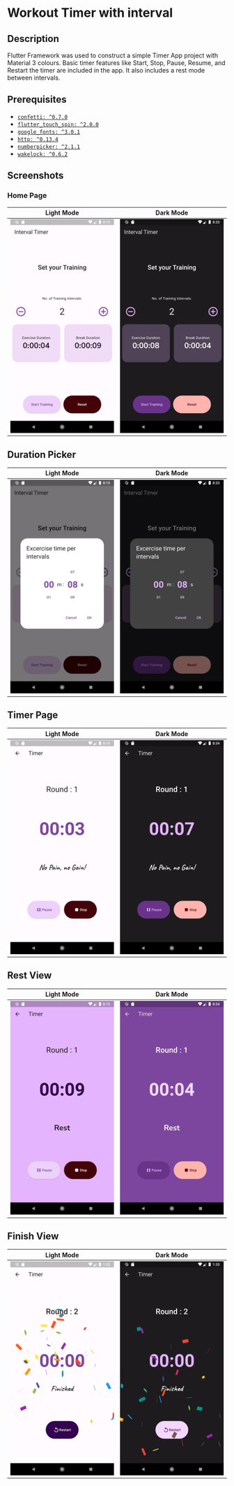 # Workout Timer with interval

## Description
Flutter Framework was used to construct a simple Timer App project with Material 3 colours.
Basic timer features like Start, Stop, Pause, Resume, and Restart the timer are included in the app. It also includes a rest mode between intervals.

## Prerequisites
- [`confetti: ^0.7.0`](https://pub.dev/packages/confetti)
- [`flutter_touch_spin: ^2.0.0`](https://pub.dev/packages/flutter_touch_spin)
- [`google_fonts: ^3.0.1`](https://pub.dev/packages/google_fonts)
- [`http: ^0.13.4`](https://pub.dev/packages/http)
- [`numberpicker: ^2.1.1`](https://pub.dev/packages/numberpicker)
- [`wakelock: ^0.6.2`](https://pub.dev/packages/wakelock)

## Screenshots
### Home Page
| Light Mode | Dark Mode |
| ---------------- | ---------------- |
| ![](screenshots/home_page_light.png) | ![](screenshots/home_page_dark.png) |

## Duration Picker
| Light Mode | Dark Mode |
| ---------------- | ---------------- |
| ![](screenshots/time_picker_light.png) | ![](screenshots/time_picker_dark.png) |

## Timer Page
| Light Mode | Dark Mode |
| ---------------- | ---------------- |
| ![](screenshots/timer_page_light.png) | ![](screenshots/timer_page_dark.png) |

## Rest View
| Light Mode | Dark Mode |
| ---------------- | ---------------- |
| ![](screenshots/rest_page_light.png) | ![](screenshots/rest_page_dark.png) |

## Finish View
| Light Mode | Dark Mode |
| ---------------- | ---------------- |
| ![](screenshots/finish_view_light.png) | ![](screenshots/finish_view_dark.png) |
